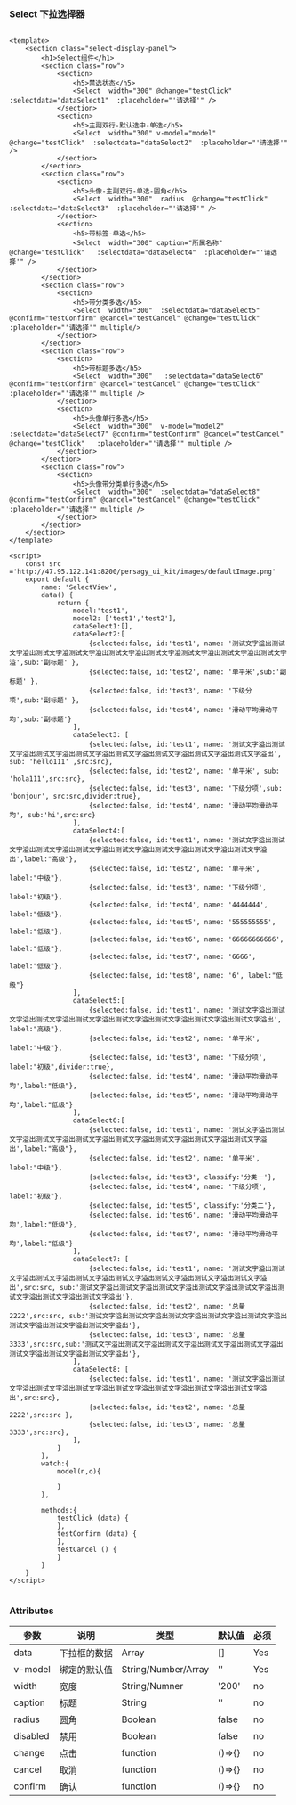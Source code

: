 ### Select 下拉选择器


<template>
    <section class="select-display-panel">
        <h1>Select组件</h1>
        <section class="row">
            <section>
                <h5>禁选状态</h5>
                <Select  width="300" @change="testClick" :selectdata="dataSelect1"  :placeholder="'请选择'" />
            </section>
            <section>
                <h5>主副双行-默认选中-单选</h5>
                <Select  width="300" v-model="model"   @change="testClick"  :selectdata="dataSelect2"  :placeholder="'请选择'" />
            </section>
        </section>
        <section class="row">
            <section>
                <h5>头像-主副双行-单选-圆角</h5>
                <Select  width="300"  radius  @change="testClick"  :selectdata="dataSelect3"  :placeholder="'请选择'" />
            </section>
            <section>
                <h5>带标签-单选</h5>
                <Select  width="300" caption="所属名称"  @change="testClick"   :selectdata="dataSelect4"  :placeholder="'请选择'" />
            </section>
        </section>
        <section class="row">
            <section>
                <h5>带分类多选</h5>
                <Select  width="300"  :selectdata="dataSelect5" @confirm="testConfirm" @cancel="testCancel" @change="testClick"   :placeholder="'请选择'" multiple/>
            </section>
        </section>
        <section class="row">
            <section>
                <h5>带标题多选</h5>
                <Select  width="300"   :selectdata="dataSelect6" @confirm="testConfirm" @cancel="testCancel" @change="testClick"   :placeholder="'请选择'" multiple />
            </section>
            <section>
                <h5>头像单行多选</h5>
                <Select  width="300"  v-model="model2" :selectdata="dataSelect7" @confirm="testConfirm" @cancel="testCancel" @change="testClick"   :placeholder="'请选择'" multiple />
            </section>
        </section>
        <section class="row">
            <section>
                <h5>头像带分类单行多选</h5>
                <Select  width="300"  :selectdata="dataSelect8" @confirm="testConfirm" @cancel="testCancel" @change="testClick"   :placeholder="'请选择'" multiple />
            </section>
        </section>
    </section>
</template>

<script>
    const src ='http://47.95.122.141:8200/persagy_ui_kit/images/defaultImage.png'
    export default {
        name: 'SelectView',
        data() {
            return {
                model:'test1',
                model2: ['test1','test2'],
                dataSelect1:[],
                dataSelect2:[
                    {selected:false, id:'test1', name: '测试文字溢出测试文字溢出测试文字溢测试文字溢出测试文字溢出测试文字溢测试文字溢出测试文字溢出测试文字溢',sub:'副标题' },
                    {selected:false, id:'test2', name: '单平米',sub:'副标题' },
                    {selected:false, id:'test3', name: '下级分项',sub:'副标题' },
                    {selected:false, id:'test4', name: '滑动平均滑动平均',sub:'副标题'}
                ],
                dataSelect3: [
                    {selected:false, id:'test1', name: '测试文字溢出测试文字溢出测试文字溢出测试文字溢出测试文字溢出测试文字溢出测试文字溢出测试文字溢出', sub: 'hello111' ,src:src},
                    {selected:false, id:'test2', name: '单平米', sub: 'hola111',src:src},
                    {selected:false, id:'test3', name: '下级分项',sub: 'bonjour', src:src,divider:true},
                    {selected:false, id:'test4', name: '滑动平均滑动平均', sub:'hi',src:src}
                ],
                dataSelect4:[
                    {selected:false, id:'test1', name: '测试文字溢出测试文字溢出测试文字溢出测试文字溢出测试文字溢出测试文字溢出测试文字溢出测试文字溢出',label:"高级"},
                    {selected:false, id:'test2', name: '单平米', label:"中级"},
                    {selected:false, id:'test3', name: '下级分项', label:"初级"},
                    {selected:false, id:'test4', name: '4444444', label:"低级"},
                    {selected:false, id:'test5', name: '555555555', label:"低级"},
                    {selected:false, id:'test6', name: '66666666666', label:"低级"},
                    {selected:false, id:'test7', name: '6666', label:"低级"},
                    {selected:false, id:'test8', name: '6', label:"低级"}
                ],
                dataSelect5:[
                    {selected:false, id:'test1', name: '测试文字溢出测试文字溢出测试文字溢出测试文字溢出测试文字溢出测试文字溢出测试文字溢出测试文字溢出', label:"高级"},
                    {selected:false, id:'test2', name: '单平米', label:"中级"},
                    {selected:false, id:'test3', name: '下级分项',  label:"初级",divider:true},
                    {selected:false, id:'test4', name: '滑动平均滑动平均',label:"低级"},
                    {selected:false, id:'test5', name: '滑动平均滑动平均',label:"低级"}
                ],
                dataSelect6:[
                    {selected:false, id:'test1', name: '测试文字溢出测试文字溢出测试文字溢出测试文字溢出测试文字溢出测试文字溢出测试文字溢出测试文字溢出',label:"高级"},
                    {selected:false, id:'test2', name: '单平米', label:"中级"},
                    {selected:false, id:'test3', classify:'分类一'},
                    {selected:false, id:'test4', name: '下级分项', label:"初级"},
                    {selected:false, id:'test5', classify:'分类二'},
                    {selected:false, id:'test6', name: '滑动平均滑动平均',label:"低级"},
                    {selected:false, id:'test7', name: '滑动平均滑动平均',label:"低级"}
                ],
                dataSelect7: [
                    {selected:false, id:'test1', name: '测试文字溢出测试文字溢出测试文字溢出测试文字溢出测试文字溢出测试文字溢出测试文字溢出测试文字溢出',src:src, sub:'测试文字溢出测试文字溢出测试文字溢出测试文字溢出测试文字溢出测试文字溢出测试文字溢出测试文字溢出'},
                    {selected:false, id:'test2', name: '总量2222',src:src, sub:'测试文字溢出测试文字溢出测试文字溢出测试文字溢出测试文字溢出测试文字溢出测试文字溢出测试文字溢出'},
                    {selected:false, id:'test3', name: '总量3333',src:src,sub:'测试文字溢出测试文字溢出测试文字溢出测试文字溢出测试文字溢出测试文字溢出测试文字溢出测试文字溢出'},
                ],
                dataSelect8: [
                    {selected:false, id:'test1', name: '测试文字溢出测试文字溢出测试文字溢出测试文字溢出测试文字溢出测试文字溢出测试文字溢出测试文字溢出',src:src},
                    {selected:false, id:'test2', name: '总量2222',src:src },
                    {selected:false, id:'test3', name: '总量3333',src:src},
                ],
            }
        },
        watch:{
            model(n,o){

            }
        },

        methods:{
            testClick (data) {
            },
            testConfirm (data) {
            },
            testCancel () {
            }
        }
    }
</script>

<style lang="stylus" scoped>
    .select-display-panel
        padding 60px
        width 800px
        h1
            margin-bottom 40px
        .row
            display flex
            justify-content space-between
            align-items center
            margin-bottom 40px
            section
                h5
                    margin-bottom 20px

</style>



```vue

<template>
    <section class="select-display-panel">
        <h1>Select组件</h1>
        <section class="row">
            <section>
                <h5>禁选状态</h5>
                <Select  width="300" @change="testClick" :selectdata="dataSelect1"  :placeholder="'请选择'" />
            </section>
            <section>
                <h5>主副双行-默认选中-单选</h5>
                <Select  width="300" v-model="model"   @change="testClick"  :selectdata="dataSelect2"  :placeholder="'请选择'" />
            </section>
        </section>
        <section class="row">
            <section>
                <h5>头像-主副双行-单选-圆角</h5>
                <Select  width="300"  radius  @change="testClick"  :selectdata="dataSelect3"  :placeholder="'请选择'" />
            </section>
            <section>
                <h5>带标签-单选</h5>
                <Select  width="300" caption="所属名称"  @change="testClick"   :selectdata="dataSelect4"  :placeholder="'请选择'" />
            </section>
        </section>
        <section class="row">
            <section>
                <h5>带分类多选</h5>
                <Select  width="300"  :selectdata="dataSelect5" @confirm="testConfirm" @cancel="testCancel" @change="testClick"   :placeholder="'请选择'" multiple/>
            </section>
        </section>
        <section class="row">
            <section>
                <h5>带标题多选</h5>
                <Select  width="300"   :selectdata="dataSelect6" @confirm="testConfirm" @cancel="testCancel" @change="testClick"   :placeholder="'请选择'" multiple />
            </section>
            <section>
                <h5>头像单行多选</h5>
                <Select  width="300"  v-model="model2" :selectdata="dataSelect7" @confirm="testConfirm" @cancel="testCancel" @change="testClick"   :placeholder="'请选择'" multiple />
            </section>
        </section>
        <section class="row">
            <section>
                <h5>头像带分类单行多选</h5>
                <Select  width="300"  :selectdata="dataSelect8" @confirm="testConfirm" @cancel="testCancel" @change="testClick"   :placeholder="'请选择'" multiple />
            </section>
        </section>
    </section>
</template>

<script>
    const src ='http://47.95.122.141:8200/persagy_ui_kit/images/defaultImage.png'
    export default {
        name: 'SelectView',
        data() {
            return {
                model:'test1',
                model2: ['test1','test2'],
                dataSelect1:[],
                dataSelect2:[
                    {selected:false, id:'test1', name: '测试文字溢出测试文字溢出测试文字溢测试文字溢出测试文字溢出测试文字溢测试文字溢出测试文字溢出测试文字溢',sub:'副标题' },
                    {selected:false, id:'test2', name: '单平米',sub:'副标题' },
                    {selected:false, id:'test3', name: '下级分项',sub:'副标题' },
                    {selected:false, id:'test4', name: '滑动平均滑动平均',sub:'副标题'}
                ],
                dataSelect3: [
                    {selected:false, id:'test1', name: '测试文字溢出测试文字溢出测试文字溢出测试文字溢出测试文字溢出测试文字溢出测试文字溢出测试文字溢出', sub: 'hello111' ,src:src},
                    {selected:false, id:'test2', name: '单平米', sub: 'hola111',src:src},
                    {selected:false, id:'test3', name: '下级分项',sub: 'bonjour', src:src,divider:true},
                    {selected:false, id:'test4', name: '滑动平均滑动平均', sub:'hi',src:src}
                ],
                dataSelect4:[
                    {selected:false, id:'test1', name: '测试文字溢出测试文字溢出测试文字溢出测试文字溢出测试文字溢出测试文字溢出测试文字溢出测试文字溢出',label:"高级"},
                    {selected:false, id:'test2', name: '单平米', label:"中级"},
                    {selected:false, id:'test3', name: '下级分项', label:"初级"},
                    {selected:false, id:'test4', name: '4444444', label:"低级"},
                    {selected:false, id:'test5', name: '555555555', label:"低级"},
                    {selected:false, id:'test6', name: '66666666666', label:"低级"},
                    {selected:false, id:'test7', name: '6666', label:"低级"},
                    {selected:false, id:'test8', name: '6', label:"低级"}
                ],
                dataSelect5:[
                    {selected:false, id:'test1', name: '测试文字溢出测试文字溢出测试文字溢出测试文字溢出测试文字溢出测试文字溢出测试文字溢出测试文字溢出', label:"高级"},
                    {selected:false, id:'test2', name: '单平米', label:"中级"},
                    {selected:false, id:'test3', name: '下级分项',  label:"初级",divider:true},
                    {selected:false, id:'test4', name: '滑动平均滑动平均',label:"低级"},
                    {selected:false, id:'test5', name: '滑动平均滑动平均',label:"低级"}
                ],
                dataSelect6:[
                    {selected:false, id:'test1', name: '测试文字溢出测试文字溢出测试文字溢出测试文字溢出测试文字溢出测试文字溢出测试文字溢出测试文字溢出',label:"高级"},
                    {selected:false, id:'test2', name: '单平米', label:"中级"},
                    {selected:false, id:'test3', classify:'分类一'},
                    {selected:false, id:'test4', name: '下级分项', label:"初级"},
                    {selected:false, id:'test5', classify:'分类二'},
                    {selected:false, id:'test6', name: '滑动平均滑动平均',label:"低级"},
                    {selected:false, id:'test7', name: '滑动平均滑动平均',label:"低级"}
                ],
                dataSelect7: [
                    {selected:false, id:'test1', name: '测试文字溢出测试文字溢出测试文字溢出测试文字溢出测试文字溢出测试文字溢出测试文字溢出测试文字溢出',src:src, sub:'测试文字溢出测试文字溢出测试文字溢出测试文字溢出测试文字溢出测试文字溢出测试文字溢出测试文字溢出'},
                    {selected:false, id:'test2', name: '总量2222',src:src, sub:'测试文字溢出测试文字溢出测试文字溢出测试文字溢出测试文字溢出测试文字溢出测试文字溢出测试文字溢出'},
                    {selected:false, id:'test3', name: '总量3333',src:src,sub:'测试文字溢出测试文字溢出测试文字溢出测试文字溢出测试文字溢出测试文字溢出测试文字溢出测试文字溢出'},
                ],
                dataSelect8: [
                    {selected:false, id:'test1', name: '测试文字溢出测试文字溢出测试文字溢出测试文字溢出测试文字溢出测试文字溢出测试文字溢出测试文字溢出',src:src},
                    {selected:false, id:'test2', name: '总量2222',src:src },
                    {selected:false, id:'test3', name: '总量3333',src:src},
                ],
            }
        },
        watch:{
            model(n,o){

            }
        },

        methods:{
            testClick (data) {
            },
            testConfirm (data) {
            },
            testCancel () {
            }
        }
    }
</script>


```

### Attributes

| 参数     |      说明      | 类型    |  默认值  | 必须    |
| -------  |     ----       | ------  | ------- | ------ |
| data     |  下拉框的数据   |   Array |   []    |  Yes     |
| v-model  |    绑定的默认值 | String/Number/Array|   ''    |  Yes     |
| width    |     宽度       | String/Numner | '200' | no     |
| caption  |     标题       | String  | ''    | no     | 
| radius   |     圆角       | Boolean | false | no     | 
| disabled |     禁用       | Boolean | false | no     | 
| change   |     点击       | function| ()=>{}| no     | 
| cancel   |     取消       | function| ()=>{}| no     | 
| confirm  |     确认       | function| ()=>{}| no     | 
 